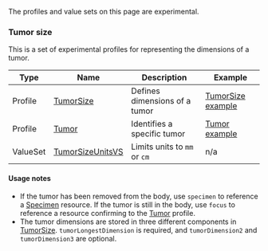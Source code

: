 The profiles and value sets on this page are experimental.

### Tumor size

This is a set of experimental profiles for representing the dimensions of a tumor.

| Type     | Name               | Description                   | Example             |
| -------- | ------------------ | ----------------------------- | ------------------- |
| Profile  | [TumorSize]        | Defines dimensions of a tumor | [TumorSize example] |
| Profile  | [Tumor]            | Identifies a specific tumor   | [Tumor example]     |
| ValueSet | [TumorSizeUnitsVS] | Limits units to `mm` or `cm`  | n/a                 |

[TumorSize]: StructureDefinition-mcode-tumor-size.html
[TumorSize example]: Observation-example1-mcode-tumor-size.html
[Tumor]: StructureDefinition-mcode-tumor.html
[Tumor example]: BodyStructure-example1-mcode-tumor.html
[TumorSizeUnitsVS]: ValueSet-mcode-tumor-size-units-vs.html

#### Usage notes

- If the tumor has been removed from the body, use `specimen` to reference a [Specimen](http://hl7.org/fhir/R4/specimen.html) resource. If the tumor is still in the body, use `focus` to reference a resource confirming to the [Tumor] profile.
- The tumor dimensions are stored in three different components in [TumorSize]. `tumorLongestDimension` is required, and `tumorDimension2` and `tumorDimension3` are optional.